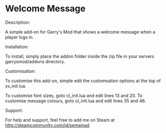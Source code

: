 Welcome Message
==============

Description:

A simple add-on for Garry's Mod that shows a welcome message when a player logs in.

Installation:

To install, simply place the addon folder inside the zip file in your servers garrysmod/addons directory.

Customisation:

To customise this add-on, simple edit the customsation options at the top of sv_init.lua.

To customise font sizes, goto cl_init.lua and edit lines 13 and 20.
To customise message colours, goto cl_init.lua and edit lines 35 and 46.

Support:

For help and support, feel free to add me on Steam at http://steamcommunity.com/id/semajnad
